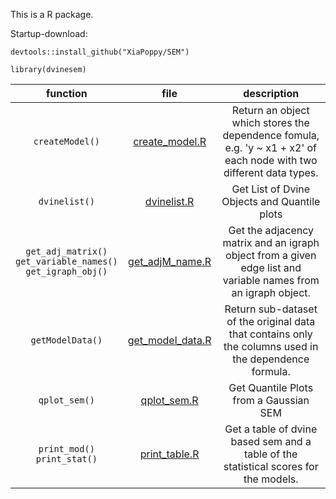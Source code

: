 This is a R package.

Startup-download: 

`devtools::install_github("XiaPoppy/SEM")`

`library(dvinesem)`

| function                                                             | file                                                                             | description                                                                                                         |
|:--------------------------------------------------------------------:|:--------------------------------------------------------------------------------:|:-------------------------------------------------------------------------------------------------------------------:|
| `createModel()`                                                      | [create_model.R](https://github.com/XiaPoppy/SEM/blob/main/R/create_model.R)     | Return an object which stores the dependence fomula, e.g. 'y ~ x1 + x2' of each node with two different data types. |
| `dvinelist()`                                                        | [dvinelist.R](https://github.com/XiaPoppy/SEM/blob/main/R/dvinelist.R)           | Get List of Dvine Objects and Quantile plots                                                                        |
| `get_adj_matrix()`<br/>`get_variable_names()`<br/>`get_igraph_obj()` | [get_adjM_name.R](https://github.com/XiaPoppy/SEM/blob/main/R/get_adjM_name.R)   | Get the adjacency matrix and an igraph object from a given edge list and variable names from an igraph object.      |
| `getModelData()`                                                     | [get_model_data.R](https://github.com/XiaPoppy/SEM/blob/main/R/get_model_data.R) | Return sub-dataset of the original data that contains only the columns used in the dependence formula.              |
| `qplot_sem()`                                                        | [qplot_sem.R](https://github.com/XiaPoppy/SEM/blob/main/R/qplot_sem.R)           | Get Quantile Plots from a Gaussian SEM                                                                              |
| `print_mod()`<br/>`print_stat()`                                     | [print_table.R](https://github.com/XiaPoppy/SEM/blob/main/R/print_table.R)       | Get a table of dvine based sem and a table of the statistical scores for the models.                                |
